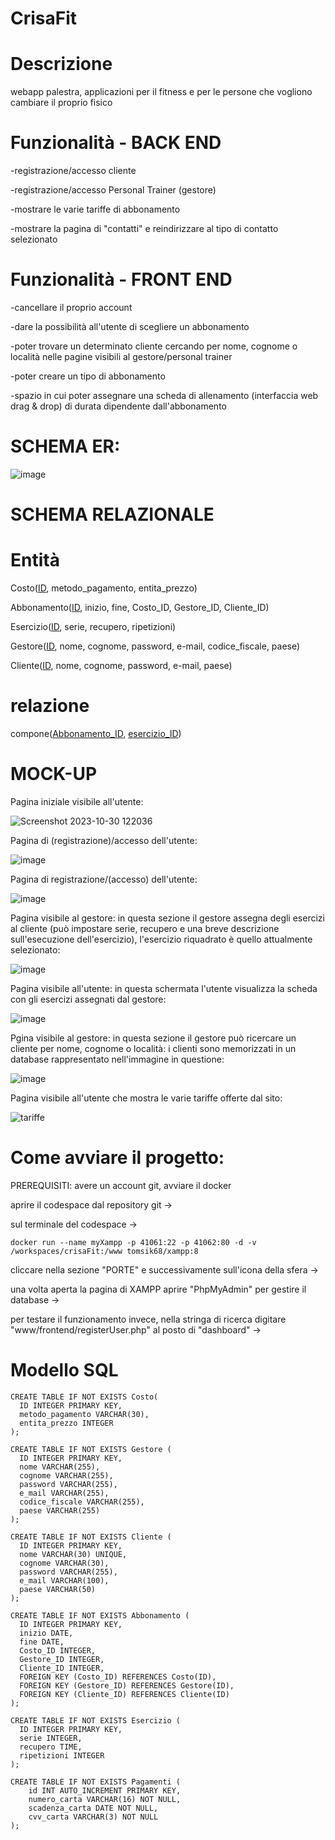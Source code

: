 # CrisaFit
# Descrizione

webapp palestra, applicazioni per il fitness e per le persone che vogliono cambiare il proprio fisico

# Funzionalità - BACK END

-registrazione/accesso cliente

-registrazione/accesso Personal Trainer (gestore)

-mostrare le varie tariffe di abbonamento 

-mostrare la pagina di "contatti" e reindirizzare al tipo di contatto selezionato

# Funzionalità - FRONT END

-cancellare il proprio account

-dare la possibilità all'utente di scegliere un abbonamento

-poter trovare un determinato cliente cercando per nome, cognome o località nelle pagine visibili al gestore/personal trainer

-poter creare un tipo di abbonamento 

-spazio in cui poter assegnare una scheda di allenamento (interfaccia web drag & drop) di durata dipendente dall'abbonamento




# SCHEMA ER:


![image](https://github.com/CrisafulliPasquale/crisaFit/assets/101709329/a2870df9-c941-40a7-94ce-b650893f4a83)








# SCHEMA RELAZIONALE
# Entità
Costo(<ins>ID</ins>, metodo_pagamento, entita_prezzo)

Abbonamento(<ins>ID</ins>, inizio, fine, Costo_ID, Gestore_ID, Cliente_ID) 

Esercizio(<ins>ID</ins>, serie, recupero, ripetizioni)

Gestore(<ins>ID</ins>, nome, cognome, password, e-mail, codice_fiscale, paese)

Cliente(<ins>ID</ins>, nome, cognome, password, e-mail, paese)

# relazione
compone(<ins>Abbonamento_ID</ins>, <ins>esercizio_ID</ins>)

# MOCK-UP


Pagina iniziale visibile all'utente:

![Screenshot 2023-10-30 122036](https://github.com/CrisafulliPasquale/crisaFit/assets/101709329/87fe733e-bb34-4e1e-a138-21079b3c506d)

Pagina di (registrazione)/accesso dell'utente:

![image](https://github.com/CrisafulliPasquale/crisaFit/assets/101709329/e63e546a-4aa9-41ca-be1a-6b5e94440f81)

Pagina di registrazione/(accesso) dell'utente:

![image](https://github.com/CrisafulliPasquale/crisaFit/assets/101709329/7c392175-5c0f-40d9-a5d1-e952ad52dadb)

Pagina visibile al gestore: in questa sezione il gestore assegna degli esercizi al cliente (può impostare serie, recupero e una breve descrizione sull'esecuzione dell'esercizio), l'esercizio riquadrato è quello attualmente selezionato:

![image](https://github.com/CrisafulliPasquale/crisaFit/assets/101709329/b425881a-4cb8-4ac0-9575-49eec3e002d9)

Pagina visibile all'utente: in questa schermata l'utente visualizza la scheda con gli esercizi assegnati dal gestore:

![image](https://github.com/CrisafulliPasquale/crisaFit/assets/101709329/b4cab2d0-49cb-401f-8a65-9f581cd149d6)


Pgina visibile al gestore: in questa sezione il gestore può ricercare un cliente per nome, cognome o località: i clienti sono memorizzati in un database rappresentato nell'immagine in questione:

![image](https://github.com/CrisafulliPasquale/crisaFit/assets/101709329/c8dbb0a6-7010-47d7-80e0-bf9698d589d6)

Pagina visibile all'utente che mostra le varie tariffe offerte dal sito:

![tariffe](https://github.com/CrisafulliPasquale/crisaFit/assets/101709329/15fb2a7d-f797-4a35-b9eb-f229b5e42593)


# Come avviare il progetto: 

PREREQUISITI: avere un account git, avviare il docker

aprire il codespace dal repository git  ->  

sul terminale del codespace  ->
```
docker run --name myXampp -p 41061:22 -p 41062:80 -d -v /workspaces/crisaFit:/www tomsik68/xampp:8 
```
cliccare nella sezione "PORTE" e successivamente sull'icona della sfera  ->

una volta aperta la pagina di XAMPP aprire "PhpMyAdmin" per gestire il database  ->

per testare il funzionamento invece, nella stringa di ricerca digitare "www/frontend/registerUser.php" al posto di "dashboard"  ->


# Modello SQL 

```
CREATE TABLE IF NOT EXISTS Costo(
  ID INTEGER PRIMARY KEY,
  metodo_pagamento VARCHAR(30),
  entita_prezzo INTEGER
);

CREATE TABLE IF NOT EXISTS Gestore (
  ID INTEGER PRIMARY KEY,
  nome VARCHAR(255),
  cognome VARCHAR(255),
  password VARCHAR(255),
  e_mail VARCHAR(255),
  codice_fiscale VARCHAR(255),
  paese VARCHAR(255)
);

CREATE TABLE IF NOT EXISTS Cliente (
  ID INTEGER PRIMARY KEY,
  nome VARCHAR(30) UNIQUE,
  cognome VARCHAR(30),
  password VARCHAR(255),
  e_mail VARCHAR(100),
  paese VARCHAR(50)
);

CREATE TABLE IF NOT EXISTS Abbonamento (
  ID INTEGER PRIMARY KEY,
  inizio DATE,
  fine DATE,
  Costo_ID INTEGER,
  Gestore_ID INTEGER,
  Cliente_ID INTEGER,
  FOREIGN KEY (Costo_ID) REFERENCES Costo(ID),
  FOREIGN KEY (Gestore_ID) REFERENCES Gestore(ID),
  FOREIGN KEY (Cliente_ID) REFERENCES Cliente(ID)
);

CREATE TABLE IF NOT EXISTS Esercizio (
  ID INTEGER PRIMARY KEY,
  serie INTEGER,
  recupero TIME,
  ripetizioni INTEGER
);

CREATE TABLE IF NOT EXISTS Pagamenti (
    id INT AUTO_INCREMENT PRIMARY KEY,
    numero_carta VARCHAR(16) NOT NULL,
    scadenza_carta DATE NOT NULL,
    cvv_carta VARCHAR(3) NOT NULL
);
```








